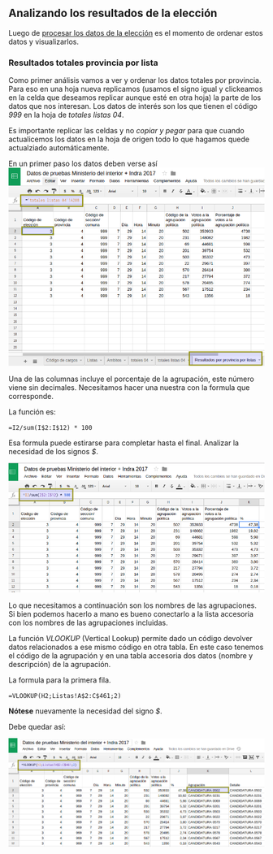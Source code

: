 ## Analizando los resultados de la elección

Luego de [procesar los datos de la elección](analizar-datos-ministerio-interior-e-Indra.md) es el momento de ordenar estos datos y visualizarlos.  

### Resultados totales provincia por lista

Como primer análisis vamos a ver y ordenar los datos totales por provincia.  
Para eso en una hoja nueva replicamos (usamos el signo igual y clickeamos en la 
celda que deseamos replicar aunque esté en otra hoja) la parte de los datos que 
nos interesan. Los datos de interés son los que tienen el código _999_ en la hoja 
de _totales listas 04_.  

Es importante replicar las celdas y no _copiar y pegar_ para que cuando actualicemos 
los datos en la hoja de origen todo lo que hagamos quede actualziado automáticamente.  

En un primer paso los datos deben verse así
![viz-resultado-provincial-por-listas](../img/viz-resultado-provincial-por-listas.png)

Una de las columnas incluye el porcentaje de la agrupación, este número viene sin 
decimales. Necesitamos hacer una nuestra con la formula que corresponde.

La función es:

```
=I2/sum(I$2:I$12) * 100
```
Esa formula puede estirarse para completar hasta el final. Analizar la necesidad de los 
signos _$_.  

![viz-resultado-provincial-por-listas-02](../img/viz-resultado-provincial-por-listas-02.png)

Lo que necesitamos a continuación son los nombres de las agrupaciones. Si bien podemos hacerlo 
a mano es bueno conectarlo a la lista accesoria con los nombres de las agrupaciones incluidas.  

La función _VLOOKUP_ (Vertical Lookup) permite dado un código devolver datos relacionados a 
ese mismo código en otra tabla. En este caso tenemos el código de la agrupación y en una tabla 
accesoria dos datos (nombre y descripción) de la agrupación.  

La formula para la primera fila.
```
=VLOOKUP(H2;Listas!A$2:C$461;2)
```

**Nótese** nuevamente la necesidad del signo _$_.  

Debe quedar así:

![viz-resultado-provincial-por-listas-03](../img/viz-resultado-provincial-por-listas-03.png)



